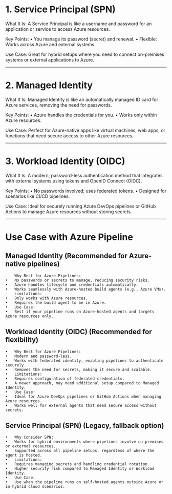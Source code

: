 # 1. Service Principal (SPN)

What It Is:
A Service Principal is like a username and password for an application or service to access Azure resources.

Key Points:
	•	You manage its password (secret) and renewal.
	•	Flexible: Works across Azure and external systems.

Use Case:
Great for hybrid setups where you need to connect on-premises systems or external applications to Azure.

---

# 2. Managed Identity

What It Is:
Managed Identity is like an automatically managed ID card for Azure services, removing the need for passwords.

Key Points:
	•	Azure handles the credentials for you.
	•	Works only within Azure resources.

Use Case:
Perfect for Azure-native apps like virtual machines, web apps, or functions that need secure access to other Azure resources.

---
# 3. Workload Identity (OIDC)

What It Is:
A modern, password-less authentication method that integrates with external systems using tokens and OpenID Connect (OIDC).

Key Points:
	•	No passwords involved; uses federated tokens.
	•	Designed for scenarios like CI/CD pipelines.

Use Case:
Ideal for securely running Azure DevOps pipelines or GitHub Actions to manage Azure resources without storing secrets.

---

# Use Case with Azure Pipeline
## Managed Identity (Recommended for Azure-native pipelines)

	-	Why Best for Azure Pipelines:
  	•	No passwords or secrets to manage, reducing security risks.
  	•	Azure handles lifecycle and credentials automatically.
  	•	Works seamlessly with Azure-hosted build agents (e.g., Azure VMs).
	-	Limitations:
  	•	Only works with Azure resources.
  	•	Requires the build agent to be in Azure.
  	•	Use Case:
  	•	Best if your pipeline runs on Azure-hosted agents and targets Azure resources only.

## Workload Identity (OIDC) (Recommended for flexibility)
	•	Why Best for Azure Pipelines:
	•	Modern and password-less.
	•	Works with federated identity, enabling pipelines to authenticate securely.
	•	Removes the need for secrets, making it secure and scalable.
	•	Limitations:
	•	Requires configuration of federated credentials.
	•	A newer approach, may need additional setup compared to Managed Identity.
	•	Use Case:
	•	Ideal for Azure DevOps pipelines or GitHub Actions when managing Azure resources.
	•	Works well for external agents that need secure access without secrets.

## Service Principal (SPN) (Legacy, fallback option)
	•	Why Consider SPN:
	•	Works for hybrid environments where pipelines involve on-premises or external resources.
	•	Supported across all pipeline setups, regardless of where the agent is hosted.
	•	Limitations:
	•	Requires managing secrets and handling credential rotation.
	•	Higher security risk compared to Managed Identity or Workload Identity.
	•	Use Case:
	•	Use when the pipeline runs on self-hosted agents outside Azure or in hybrid cloud scenarios.





